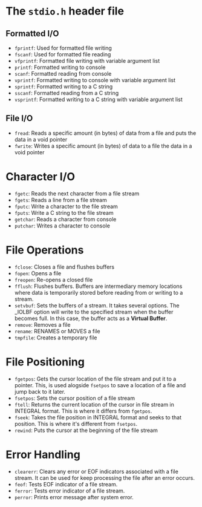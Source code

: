 # The `stdio.h` header file

## Formatted I/O

- `fprintf`: Used for formatted file writing
- `fscanf`: Used for formatted file reading
- `vfprintf`: Formatted file writing with variable argument list
- `printf`: Formatted writing to console
- `scanf`: Formatted reading from console
- `vprintf`: Formatted writing to console with variable argument list
- `sprintf`: Formatted writing to a C string
- `sscanf`: Formatted reading from a C string
- `vsprintf`: Formatted writing to a C string with variable argument list

## File I/O

- `fread`: Reads a specific amount (in bytes) of data from a file and puts
  the data in a void pointer
- `fwrite`: Writes a specific amount (in bytes) of data to a file
  the data in a void pointer

# Character I/O

- `fgetc`: Reads the next character from a file stream
- `fgets`: Reads a line from a file stream
- `fputc`: Write a character to the file stream
- `fputs`: Write a C string to the file stream
- `getchar`: Reads a character from console
- `putchar`: Writes a character to console

# File Operations

- `fclose`: Closes a file and flushes buffers
- `fopen`: Opens a file
- `freopen`: Re-opens a closed file
- `fflush`: Flushes buffers. Buffers are intermediary memory locations where data
  is temporarily stored before reading from or writing to a stream.
- `setvbuf`: Sets the buffers of a stream. It takes several options. The \_IOLBF
  option will write to the specified stream when the buffer becomes full. In this case,
  the buffer acts as a **Virtual Buffer**.
- `remove`: Removes a file
- `rename`: RENAMES or MOVES a file
- `tmpfile`: Creates a temporary file

# File Positioning

- `fgetpos`: Gets the cursor location of the file stream and put it to
  a pointer. This, is used alogside `fsetpos` to save a location of a file and jump
  back to it later.
- `fsetpos`: Sets the cursor position of a file stream
- `ftell`: Returns the current location of the cursor in file stream in INTEGRAL format.
  This is where it differs from `fgetpos`.
- `fseek`: Takes the file position in INTEGRAL format and seeks to that position. This
  is where it's different from `fsetpos`.
- `rewind`: Puts the cursor at the beginning of the file stream

# Error Handling

- `clearerr`: Clears any error or EOF indicators associated with a file stream. It can
  be used for keep processing the file after an error occurs.
- `feof`: Tests EOF indicator of a file stream.
- `ferror`: Tests error indicator of a file stream.
- `perror`: Prints error message after system error.
